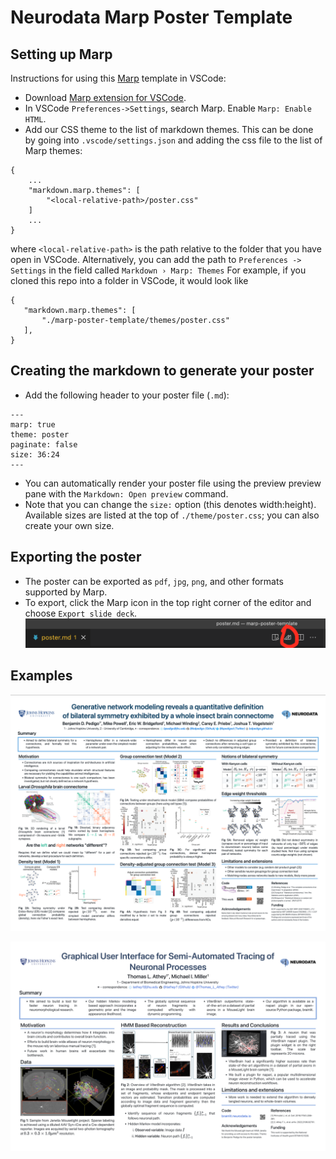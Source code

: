 # Neurodata Marp Poster Template

## Setting up Marp
Instructions for using this [Marp](https://marp.app/) template in VSCode:
- Download [Marp extension for VSCode](https://marketplace.visualstudio.com/items?itemName=marp-team.marp-vscode).
- In VSCode `Preferences->Settings`, search Marp. Enable `Marp: Enable HTML`.
- Add our CSS theme to the list of markdown themes. This can be done by going into `.vscode/settings.json` and adding the css file to the list of Marp themes:

```
{
    ...
    "markdown.marp.themes": [
        "<local-relative-path>/poster.css"
    ]
    ...
}
```
 where `<local-relative-path>` is the path relative to the folder that you have open in VSCode. Alternatively, you can add the path to `Preferences -> Settings` in the field called `Markdown › Marp: Themes`
 For example, if you cloned this repo into a folder in VSCode, it would look like
 ```
 {
    "markdown.marp.themes": [
        "./marp-poster-template/themes/poster.css"
    ],
}
 ```

## Creating the markdown to generate your poster
- Add the following header to your poster file (`.md`):

```
---
marp: true
theme: poster
paginate: false
size: 36:24
---
```

- You can automatically render your poster file using the preview preview pane with the `Markdown: Open preview` command.
- Note that you can change the `size:` option (this denotes width:height). Available sizes are listed at the top of `./theme/poster.css`; you can also create your own size.

## Exporting the poster 
- The poster can be exported as `pdf`, `jpg`, `png`, and other formats supported by Marp.
- To export, click the Marp icon in the top right corner of the editor and choose `Export slide deck`. ![](./images/marp-export.png)
 

## Examples 

![](./examples/pedigo-naisys-2022/pedigo-naisys-2022.png)

![](./examples/athey-nebec-2022/nebec.png)
